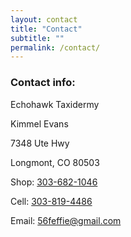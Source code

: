 ```yaml
---
layout: contact
title: "Contact"
subtitle: ""
permalink: /contact/
---
```


### Contact info:

Echohawk Taxidermy

Kimmel Evans

7348 Ute Hwy

Longmont, CO 80503

Shop: [303-682-1046](tel:303-682-1046)

Cell: [303-819-4486](tel:303-819-4486)

Email: [56feffie@gmail.com](mailto:56feffie@gmail.com)